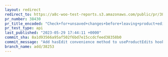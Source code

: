 ```yaml
---
layout: redirect
redirect_to: https://a8c-woo-test-reports.s3.amazonaws.com/public/pr/38430/api/index.html
pr_number: 38430
pr_title_encoded: "Check+for+unsaved+changes+before+leaving+product+editor"
pr_test_type: api
last_published: "2023-05-29 17:44:11 +0000"
commit_sha: 8a1d93566a95af502f6bd7e15ccdcfeed38358b0
commit_message: "Add hasEdit convenience method to useProductEdits hook"
branch_name: add/38253
---
```

